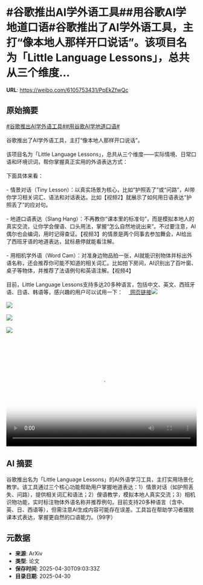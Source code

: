 # #谷歌推出AI学外语工具##用谷歌AI学地道口语#谷歌推出了AI学外语工具，主打“像本地人那样开口说话”。该项目名为「Little Language Lessons」，总共从三个维度...

**URL**: https://weibo.com/6105753431/PpEkZfwQc

## 原始摘要

<a href="https://m.weibo.cn/search?containerid=231522type%3D1%26t%3D10%26q%3D%23%E8%B0%B7%E6%AD%8C%E6%8E%A8%E5%87%BAAI%E5%AD%A6%E5%A4%96%E8%AF%AD%E5%B7%A5%E5%85%B7%23&amp;extparam=%23%E8%B0%B7%E6%AD%8C%E6%8E%A8%E5%87%BAAI%E5%AD%A6%E5%A4%96%E8%AF%AD%E5%B7%A5%E5%85%B7%23" data-hide=""><span class="surl-text">#谷歌推出AI学外语工具#</span></a><a href="https://m.weibo.cn/search?containerid=231522type%3D1%26t%3D10%26q%3D%23%E7%94%A8%E8%B0%B7%E6%AD%8CAI%E5%AD%A6%E5%9C%B0%E9%81%93%E5%8F%A3%E8%AF%AD%23&amp;extparam=%23%E7%94%A8%E8%B0%B7%E6%AD%8CAI%E5%AD%A6%E5%9C%B0%E9%81%93%E5%8F%A3%E8%AF%AD%23" data-hide=""><span class="surl-text">#用谷歌AI学地道口语#</span></a><br><br>谷歌推出了AI学外语工具，主打“像本地人那样开口说话”。<br><br>该项目名为「Little Language Lessons」，总共从三个维度——实际情境、日常口语和环境识词，帮你掌握真正实用的外语表达方式：<br><br>下面具体来看：<br><br>- 情景对话（Tiny Lesson）：以真实场景为核心，比如“护照丢了”或“问路”，AI带你学习相关词汇、语法和对话表达。比如【视频2】就展示了如何用日语表达“护照丢了”的应对句。<br>    <br>- 地道口语表达（Slang Hang）：不再教你“课本里的标准句”，而是模拟本地人的真实交流，让你学会俚语、口头用法，掌握“怎么自然地说出来”。不过要注意，AI偶尔也会编词，用时记得查证。【视频3】的情景是两个同事去参加舞会，AI给出了西班牙语的地道表达，鼠标悬停就能看注解。<br>    <br>- 用相机学外语（Word Cam）：对准身边物品拍一张，AI就能识别物体并标出外语名称，还会推荐你可能不知道的相关词汇。比如拍下房间，AI识别出了百叶窗、桌子等物体，并推荐了法语例句和英语注解。【视频4】<br><br>目前，Little Language Lessons支持多达20多种语言，包括中文、英文、西班牙语、日语、韩语等，感兴趣的用户可以试用一下：<a href="https://labs.google/lll/en" data-hide=""><span class="url-icon"><img style="width: 1rem;height: 1rem" src="https://h5.sinaimg.cn/upload/2015/09/25/3/timeline_card_small_web_default.png" referrerpolicy="no-referrer"></span> <span class="surl-text">网页链接</span></a><img style="" src="https://tvax4.sinaimg.cn/large/006Fd7o3gy1i0yt1l87ppj31ku11qb29.jpg" referrerpolicy="no-referrer"><br><br><img style="" src="https://tvax2.sinaimg.cn/large/006Fd7o3ly1i0yszz3j4ij318g0o8aa0.jpg" referrerpolicy="no-referrer"><br><br><img style="" src="https://tvax4.sinaimg.cn/large/006Fd7o3ly1i0yt0083cxj318g0o8aa0.jpg" referrerpolicy="no-referrer"><br><br><img style="" src="https://tvax3.sinaimg.cn/large/006Fd7o3ly1i0yszxc236j318g0o8aa0.jpg" referrerpolicy="no-referrer"><br><br><br clear="both"><div style="clear: both"></div><video controls="controls" poster="https://tvax3.sinaimg.cn/orj480/006Fd7o3ly1i0yszyq9w2j318g0o8aa0.jpg" style="width: 100%"><source src="https://f.video.weibocdn.com/o0/AUcErL1vlx08nSnw3Vji010412003g8j0E010.mp4?label=mp4_720p&amp;template=1320x720.25.0&amp;ori=0&amp;ps=1CwnkDw1GXwCQx&amp;Expires=1746007328&amp;ssig=srksbMaV1t&amp;KID=unistore,video"><source src="https://f.video.weibocdn.com/o0/Tltg6v9klx08nSnvqdLq010412001yT90E010.mp4?label=mp4_hd&amp;template=880x480.25.0&amp;ori=0&amp;ps=1CwnkDw1GXwCQx&amp;Expires=1746007328&amp;ssig=h125sT2CJV&amp;KID=unistore,video"><source src="https://f.video.weibocdn.com/o0/Qu20aVJIlx08nSnvwfdS010412000XAY0E010.mp4?label=mp4_ld&amp;template=660x360.25.0&amp;ori=0&amp;ps=1CwnkDw1GXwCQx&amp;Expires=1746007328&amp;ssig=VaSV%2FvjNJC&amp;KID=unistore,video"><p>视频无法显示，请前往<a href="https://video.weibo.com/show?fid=1034%3A5161131950407687" target="_blank" rel="noopener noreferrer">微博视频</a>观看。</p></video>

## AI 摘要

谷歌推出名为「Little Language Lessons」的AI外语学习工具，主打实用场景化教学。该工具通过三个核心功能帮助用户掌握地道表达：1）情景对话（如护照丢失、问路），提供相关词汇和语法；2）俚语教学，模拟本地人真实交流；3）相机识物功能，实时标注物体外语名称并推荐例句。目前支持20多种语言（含中、英、日、西语等），但需注意AI生成内容可能存在误差。工具旨在帮助学习者摆脱课本式表达，掌握更自然的口语能力。（99字）

## 元数据

- **来源**: ArXiv
- **类型**: 论文
- **保存时间**: 2025-04-30T09:03:33Z
- **目录日期**: 2025-04-30
